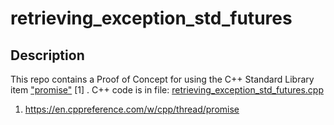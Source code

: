 # retrieving_exception_std_futures

## Description
This repo contains a Proof of Concept for using the C++ Standard Library item ["promise"](https://en.cppreference.com/w/cpp/thread/promise) [1] . C++ code is in file: [retrieving_exception_std_futures.cpp](/retrieving_exception_std_futures.cpp)



1. https://en.cppreference.com/w/cpp/thread/promise
